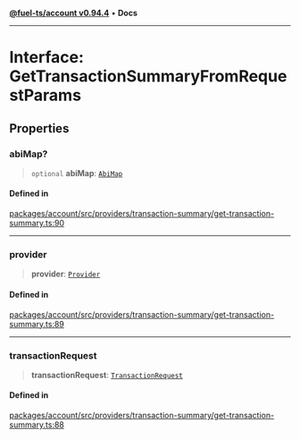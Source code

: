 [**@fuel-ts/account v0.94.4**](../index.md) • **Docs**

***

# Interface: GetTransactionSummaryFromRequestParams

## Properties

### abiMap?

> `optional` **abiMap**: [`AbiMap`](../index.md#abimap)

#### Defined in

[packages/account/src/providers/transaction-summary/get-transaction-summary.ts:90](https://github.com/FuelLabs/fuels-ts/blob/1179e6c5f7a6085ce05c50d65a6afd87ec8d264f/packages/account/src/providers/transaction-summary/get-transaction-summary.ts#L90)

***

### provider

> **provider**: [`Provider`](./Provider.md)

#### Defined in

[packages/account/src/providers/transaction-summary/get-transaction-summary.ts:89](https://github.com/FuelLabs/fuels-ts/blob/1179e6c5f7a6085ce05c50d65a6afd87ec8d264f/packages/account/src/providers/transaction-summary/get-transaction-summary.ts#L89)

***

### transactionRequest

> **transactionRequest**: [`TransactionRequest`](../index.md#transactionrequest)

#### Defined in

[packages/account/src/providers/transaction-summary/get-transaction-summary.ts:88](https://github.com/FuelLabs/fuels-ts/blob/1179e6c5f7a6085ce05c50d65a6afd87ec8d264f/packages/account/src/providers/transaction-summary/get-transaction-summary.ts#L88)
